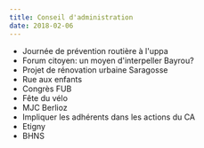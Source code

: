 ```yaml
---
title: Conseil d'administration
date: 2018-02-06
---
```


-   Journée de prévention routière à l'uppa
-   Forum citoyen: un moyen d'interpeller Bayrou?
-   Projet de rénovation urbaine Saragosse
-   Rue aux enfants
-   Congrès FUB
-   Fête du vélo
-   MJC Berlioz
-   Impliquer les adhérents dans les actions du CA
-   Etigny
-   BHNS
